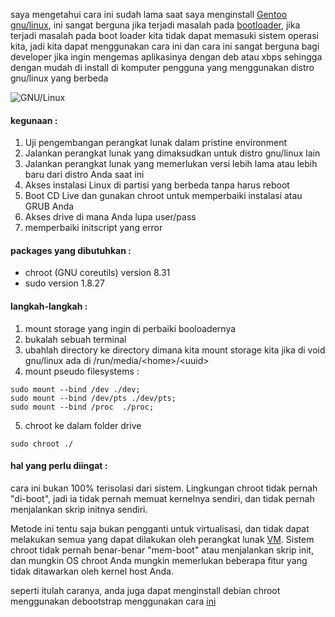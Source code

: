 saya mengetahui cara ini sudah lama saat saya menginstall [Gentoo gnu/linux](https://www.gentoo.org/), ini sangat berguna jika terjadi masalah pada [bootloader](https://en.wikipedia.org/wiki/Booting#First-stage_boot_loader), jika terjadi masalah pada boot loader kita tidak dapat memasuki sistem operasi kita, jadi kita dapat menggunakan cara ini dan cara ini sangat berguna bagi developer jika ingin mengemas aplikasinya dengan deb atau xbps sehingga dengan mudah di install di komputer pengguna yang menggunakan distro gnu/linux yang berbeda  

<img class="img-fluid" src="https://ik.imagekit.io/ei818rceo5ypg/Screenshot_at_2019-06-16_11-01-35_p_Jv_ClU1.png" alt="GNU/Linux">

#### kegunaan :

1. Uji pengembangan perangkat lunak dalam pristine environment
2. Jalankan perangkat lunak yang dimaksudkan untuk distro gnu/linux lain
3. Jalankan perangkat lunak yang memerlukan versi lebih lama atau lebih baru dari distro Anda saat ini
4. Akses instalasi Linux di partisi yang berbeda tanpa harus reboot
5. Boot CD Live dan gunakan chroot untuk memperbaiki instalasi atau GRUB Anda
6. Akses drive di mana Anda lupa user/pass
7. memperbaiki initscript yang error

#### packages yang dibutuhkan :
* chroot (GNU coreutils) version 8.31
* sudo version 1.8.27

#### langkah-langkah :
1. mount storage yang ingin di perbaiki booloadernya
2. bukalah sebuah terminal
3. ubahlah directory ke directory dimana kita mount storage kita jika di void gnu/linux ada di /run/media/\<home\>/\<uuid\>
4. mount pseudo filesystems :  
```
sudo mount --bind /dev ./dev;
sudo mount --bind /dev/pts ./dev/pts;
sudo mount --bind /proc  ./proc;
```
5. chroot ke dalam folder drive  
```
sudo chroot ./
```

#### hal yang perlu diingat :
cara ini bukan 100% terisolasi dari sistem. Lingkungan chroot tidak pernah "di-boot", jadi ia tidak pernah memuat kernelnya sendiri, dan tidak pernah menjalankan skrip initnya sendiri.

Metode ini tentu saja bukan pengganti untuk virtualisasi, dan tidak dapat melakukan semua yang dapat dilakukan oleh perangkat lunak [VM](https://en.wikipedia.org/wiki/Virtual_machine). Sistem chroot tidak pernah benar-benar "mem-boot" atau menjalankan skrip init, dan mungkin OS chroot Anda mungkin memerlukan beberapa fitur yang tidak ditawarkan oleh kernel host Anda.

seperti itulah caranya, anda juga dapat menginstall debian chroot menggunakan debootstrap menggunakan cara [ini](https://wiki.debian.org/chroot)